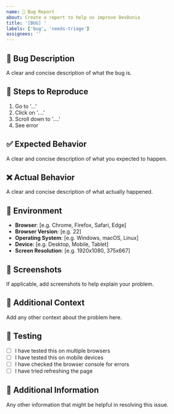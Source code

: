 ```yaml
---
name: 🐛 Bug Report
about: Create a report to help us improve DevDunia
title: '[BUG] '
labels: ['bug', 'needs-triage']
assignees: ''
---
```


## 🐛 Bug Description
A clear and concise description of what the bug is.

## 🔄 Steps to Reproduce
1. Go to '...'
2. Click on '....'
3. Scroll down to '....'
4. See error

## ✅ Expected Behavior
A clear and concise description of what you expected to happen.

## ❌ Actual Behavior
A clear and concise description of what actually happened.

## 📱 Environment
- **Browser**: [e.g. Chrome, Firefox, Safari, Edge]
- **Browser Version**: [e.g. 22]
- **Operating System**: [e.g. Windows, macOS, Linux]
- **Device**: [e.g. Desktop, Mobile, Tablet]
- **Screen Resolution**: [e.g. 1920x1080, 375x667]

## 📸 Screenshots
If applicable, add screenshots to help explain your problem.

## 🔗 Additional Context
Add any other context about the problem here.

## 🧪 Testing
- [ ] I have tested this on multiple browsers
- [ ] I have tested this on mobile devices
- [ ] I have checked the browser console for errors
- [ ] I have tried refreshing the page

## 📝 Additional Information
Any other information that might be helpful in resolving this issue.
